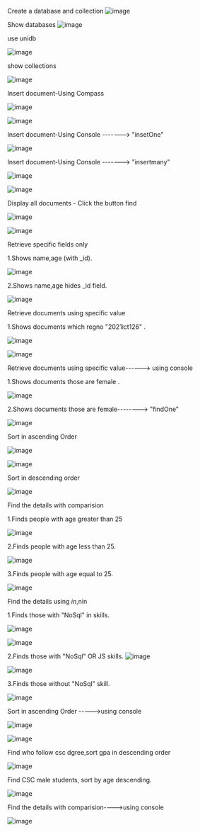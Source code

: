 Create a database and collection
![image](https://github.com/user-attachments/assets/4cbd894c-b984-4f08-a319-00e486d26b19)

Show databases
![image](https://github.com/user-attachments/assets/562a629c-03c5-4b6a-8aab-44e635f2db55)

use unidb

![image](https://github.com/user-attachments/assets/b5341675-28ac-463c-9682-5f5dcbe6bab2)

show collections

![image](https://github.com/user-attachments/assets/b7832a50-c81a-493b-b427-0445dfa92747)

Insert document-Using Compass

![image](https://github.com/user-attachments/assets/27398cf9-42f7-4835-8325-37ef21d1e74b)


![image](https://github.com/user-attachments/assets/3cb2589d-a5fb-49ef-a769-6f697e481f5e)

Insert document-Using Console ------->         "insetOne"

![image](https://github.com/user-attachments/assets/34dc4e4a-b851-4797-8d9e-6a94a0e03e9c)


Insert document-Using Console ------->         "insertmany"

![image](https://github.com/user-attachments/assets/fc9749be-f967-4e24-ba32-0d4050ff8239)

![image](https://github.com/user-attachments/assets/3d7c8a12-d790-4f00-9e5d-ec5e6e6368b5)

Display all documents - Click the button find

![image](https://github.com/user-attachments/assets/3f8ef486-05e7-4a21-b03f-3959323c927d)

![image](https://github.com/user-attachments/assets/8d7bcd8d-6f12-4e75-b3ba-0b61bbd36e75)

Retrieve specific fields only

1.Shows  name,age (with _id).

![image](https://github.com/user-attachments/assets/2049b225-3bd6-4a42-9834-9df95355178e)


2.Shows name,age  hides _id field.

![image](https://github.com/user-attachments/assets/2ef7d4be-0694-4d92-be5e-3b3143d340df)


Retrieve documents  using specific value

1.Shows documents which regno "2021ict126" .

![image](https://github.com/user-attachments/assets/2b2b1c08-09db-481d-b22b-4322423df821)



![image](https://github.com/user-attachments/assets/d3ed2612-0d52-48f6-a3c6-f2b0d867458e)

Retrieve documents  using specific value------>     using console


1.Shows documents those are female .

![image](https://github.com/user-attachments/assets/d1ac9ba5-6512-46b8-8aae-aaf7a1094fee)

2.Shows documents those are female-------->    "findOne"

![image](https://github.com/user-attachments/assets/fb08d803-c730-4d5b-bfc1-3694efffa3ab)

Sort in ascending Order

![image](https://github.com/user-attachments/assets/0b91d83b-8e4e-407f-bd48-5bef4a908a0f)

![image](https://github.com/user-attachments/assets/e64185e4-1eab-49bd-bd58-057b92043a09)

Sort in descending order


![image](https://github.com/user-attachments/assets/911eb70d-148e-4bb5-87e0-6abe3fb6c7de)

Find the details with comparision

1.Finds people with age greater than 25


![image](https://github.com/user-attachments/assets/177ec1be-35ac-440e-bdc7-df903368fc46)

2.Finds people with age less than 25.

![image](https://github.com/user-attachments/assets/bd0a4fd3-1a8a-4896-b261-5e61edfe3227)

3.Finds people with age equal to 25.

![image](https://github.com/user-attachments/assets/3ce88dfe-67c2-418a-bec7-85d6f29eba95)


Find  the  details using $in,$nin

1.Finds those with "NoSql" in skills.


![image](https://github.com/user-attachments/assets/01de8d6e-c2a6-4a12-8a04-7132256c19b1)


![image](https://github.com/user-attachments/assets/20f51b2d-b4af-47c9-9882-6017cae08e43)

2.Finds those with "NoSql" OR JS  skills.
![image](https://github.com/user-attachments/assets/a1a07560-0138-4acc-93e6-105f452e9c4c)


![image](https://github.com/user-attachments/assets/3c99ffec-7d63-49cb-a227-6e315f1eff5b)


3.Finds those without "NoSql" skill.

![image](https://github.com/user-attachments/assets/7dce2f18-e028-4637-8a66-34e27fa34e14)


Sort in ascending Order ----->using console


![image](https://github.com/user-attachments/assets/caeaae56-9802-4127-a553-2d071394f224)


![image](https://github.com/user-attachments/assets/02b60e34-fa3d-4704-b564-dcb57cda6452)


Find who follow csc dgree,sort  gpa in descending order

![image](https://github.com/user-attachments/assets/eea4a2d0-2c5b-4c9a-aa72-2f471648631d)


Find CSC male students, sort by age descending.


![image](https://github.com/user-attachments/assets/8bb738d5-26cc-42ac-bf80-5e741d085787)


Find the details with comparision---->using console

![image](https://github.com/user-attachments/assets/7ea5ebed-3e59-4af1-8980-119aae7dae15)




































